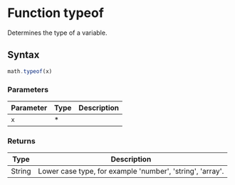 # Function typeof

Determines the type of a variable.


## Syntax

```js
math.typeof(x)
```

### Parameters

Parameter | Type | Description
--------- | ---- | -----------
`x` | * | 

### Returns

Type | Description
---- | -----------
String | Lower case type, for example 'number', 'string', 'array'.




<!-- Note: This file is automatically generated from source code comments. Changes made in this file will be overridden. -->
